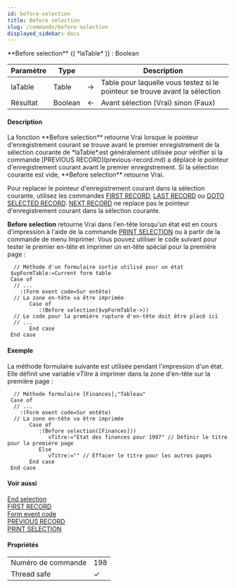 ```yaml
---
id: before-selection
title: Before selection
slug: /commands/before-selection
displayed_sidebar: docs
---
```


<!--REF #_command_.Before selection.Syntax-->**Before selection** {( *laTable* )} : Boolean<!-- END REF-->
<!--REF #_command_.Before selection.Params-->
| Paramètre | Type |  | Description |
| --- | --- | --- | --- |
| laTable | Table | &#8594;  | Table pour laquelle vous testez si le pointeur se trouve avant la sélection |
| Résultat | Boolean | &#8592; | Avant sélection (Vrai) sinon (Faux) |

<!-- END REF-->

#### Description 

<!--REF #_command_.Before selection.Summary-->La fonction **Before selection** retourne Vrai lorsque le pointeur d'enregistrement courant se trouve avant le premier enregistrement de la sélection courante de *laTable*.<!-- END REF-->est généralement utilisée pour vérifier si la commande [PREVIOUS RECORD](previous-record.md) a déplacé le pointeur d'enregistrement courant avant le premier enregistrement. Si la sélection courante est vide, **Before selection** retourne Vrai.

Pour replacer le pointeur d'enregistrement courant dans la sélection courante, utilisez les commandes [FIRST RECORD](first-record.md), [LAST RECORD](last-record.md) ou [GOTO SELECTED RECORD](goto-selected-record.md). [NEXT RECORD](next-record.md) ne replace pas le pointeur d'enregistrement courant dans la sélection courante.

**Before selection** retourne Vrai dans l'en-tête lorsqu'un état est en cours d'impression à l'aide de la commande [PRINT SELECTION](print-selection.md) ou à partir de la commande de menu Imprimer. Vous pouvez utiliser le code suivant pour tester le premier en-tête et imprimer un en-tête spécial pour la première page :

```4d
  // Méthode d'un formulaire sortie utilisé pour un état
 $vpFormTable:=Current form table
 Case of
  // ...
    :(Form event code=Sur entête)
  // La zone en-tête va être imprimée
       Case of
          :(Before selection($vpFormTable->))
  // Le code pour la première rupture d'en-tête doit être placé ici
  // ...
       End case
 End case
```

#### Exemple 

La méthode formulaire suivante est utilisée pendant l'impression d'un état. Elle définit une variable *vTitre* à imprimer dans la zone d'en-tête sur la première page :

```4d
  // Méthode formulaire [Finances];"Tableau"
 Case of
  // ...
    :(Form event code=Sur entête)
  // La zone en-tête va être imprimée
       Case of
          :(Before selection([Finances]))
             vTitre:="Etat des finances pour 1997" // Définir le titre pour la première page
          Else
             vTitre:="" // Effacer le titre pour les autres pages
       End case
 End case
```

#### Voir aussi 

[End selection](end-selection.md)  
[FIRST RECORD](first-record.md)  
[Form event code](../commands/form-event-code.md)  
[PREVIOUS RECORD](previous-record.md)  
[PRINT SELECTION](print-selection.md)  

#### Propriétés

|  |  |
| --- | --- |
| Numéro de commande | 198 |
| Thread safe | &check; |



